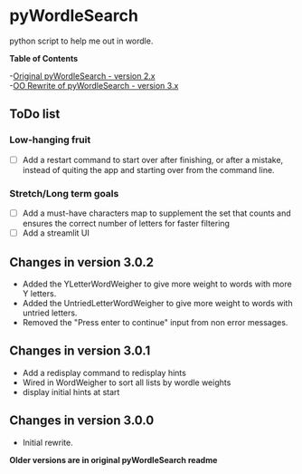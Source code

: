 # pyWordleSearch
python script to help me out in wordle.

**Table of Contents**

-[Original pyWordleSearch - version 2.x](OriginalPWS.md)  
-[OO Rewrite of pyWordleSearch - version 3.x](OORewrite.md)

## ToDo list

### Low-hanging fruit

- [ ] Add a restart command to start over after finishing, or after a mistake, instead of quiting the app and starting over from the command line.

### Stretch/Long term goals

- [ ] Add a must-have characters map to supplement the set that counts and ensures the correct number of letters for faster filtering
- [ ] Add a streamlit UI 

## Changes in version 3.0.2

- Added the YLetterWordWeigher to give more weight to words with more Y letters.
- Added the UntriedLetterWordWeigher to give more weight to words with untried letters.
- Removed the "Press enter to continue" input from non error messages. 

## Changes in version 3.0.1

- Add a redisplay command to redisplay hints
- Wired in WordWeigher to sort all lists by wordle weights
- display initial hints at start

## Changes in version 3.0.0

- Initial rewrite. 

**Older versions are in original pyWordleSearch readme**